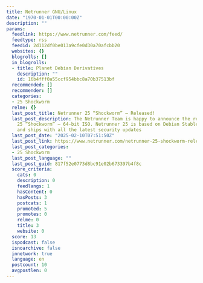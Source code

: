 ```yaml
---
title: Netrunner GNU/Linux
date: "1970-01-01T00:00:00Z"
description: ""
params:
  feedlink: https://www.netrunner.com/feed/
  feedtype: rss
  feedid: 2d112df0be013a9cfe0d30a70afcbb20
  websites: {}
  blogrolls: []
  in_blogrolls:
  - title: Planet Debian Derivatives
    description: ""
    id: 16b4fff0a55ccf954bbc8a70b37513bf
  recommended: []
  recommender: []
  categories:
  - 25 Shockworm
  relme: {}
  last_post_title: Netrunner 25 “Shockworm” — Released!
  last_post_description: The Netrunner Team is happy to announce the release of Netrunner
    25 “Shockworm” – 64-bit ISO. Netrunner 25 is based on Debian Stable 12 (bookworm)
    and ships with all the latest security updates
  last_post_date: "2025-02-10T07:51:50Z"
  last_post_link: https://www.netrunner.com/netrunner-25-shockworm-released/
  last_post_categories:
  - 25 Shockworm
  last_post_language: ""
  last_post_guid: 817f52e0773d8bc91e02b673397b4f8c
  score_criteria:
    cats: 0
    description: 0
    feedlangs: 1
    hasContent: 0
    hasPosts: 3
    postcats: 1
    promoted: 5
    promotes: 0
    relme: 0
    title: 3
    website: 0
  score: 13
  ispodcast: false
  isnoarchive: false
  innetwork: true
  language: en
  postcount: 10
  avgpostlen: 0
---
```

